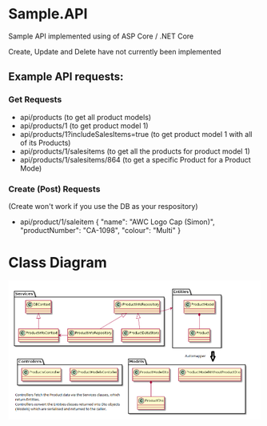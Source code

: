 # Sample.API
Sample API implemented using of ASP Core / .NET Core

Create, Update and Delete have not currently been implemented

## Example API requests:

### Get Requests

* api/products (to get all product models)
* api/products/1 (to get product model 1)
* api/products/1?includeSalesItems=true (to get product model 1 with all of its Products)
* api/products/1/salesitems (to get all the products for product model 1)
* api/products/1/salesitems/864 (to get a specific Product for a Product Mode)

### Create (Post) Requests
(Create won't work if you use the DB as your respository)

* api/product/1/saleitem
{
   "name": "AWC Logo Cap (Simon)",
   "productNumber": "CA-1098",
   "colour": "Multi"
}

# Class Diagram

![Class Diagram](/Docs/Class.png)
